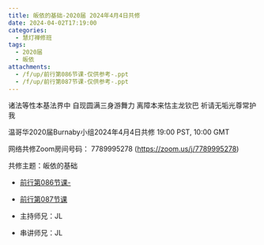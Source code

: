 ```yaml
---
title: 皈依的基础-2020届 2024年4月4日共修
date: 2024-04-02T17:19:00
categories:
  - 慧灯禅修班
tags:
  - 2020届
  - 皈依
attachments:
  - /f/up/前行第086节课-仅供参考-.ppt
  - /f/up/前行第087节课-仅供参考-.ppt
---
```

诸法等性本基法界中 自现圆满三身游舞力
离障本来怙主龙钦巴 祈请无垢光尊常护我

温哥华2020届Burnaby小组2024年4月4日共修
19:00 PST, 10:00 GMT

网络共修Zoom房间号码： 7789995278 (<https://zoom.us/j/7789995278>)

共修主题：皈依的基础
* [前行第086节课-](/f/up/前行第086节课-仅供参考-.ppt)
* [前行第087节课](/f/up/前行第087节课-仅供参考-.ppt)


* 主持师兄：JL
* 串讲师兄：JL

